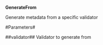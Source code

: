 **GenerateFrom**

Generate metadata from a specific validator

#Parameters#


##validator##
Validator to generate from
